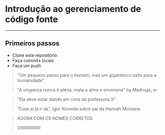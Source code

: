 # Introdução ao gerenciamento de código fonte
---
## Primeiros passos

- Clone este repositório
- Faça commits locais
- Faça um push

> "Um pequeno passo para o homem, mas um gigantesco salto para a humanidade"

> "A vingança nunca é plena, mata a alma e envenena" by Madruga, sr

> "Ela deve estar dando em cima da professora X"

> "Esse ai já n dá", Igor Almeida sobre pai da Hannah Montana

> AGORA COM OS NOMES CORRETOS

> OIIIIIIIIIIIIIIIII